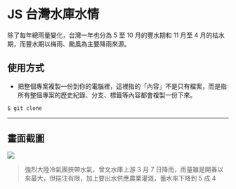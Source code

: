 # JS 台灣水庫水情

除了每年總雨量變化，台灣一年也分為 5 至 10 月的豐水期和 11 月至 4 月的枯水期，而豐水期以梅雨、颱風為主要降雨來源。

## 使用方式
- 把整個專案複製一份到你的電腦裡，這裡指的「內容」不是只有檔案，而是指所有整個專案的歷史紀錄、分支、標籤等內容都會複製一份下來。
```sh
$ git clone
```

----

## 畫面截圖
![](https://i.imgur.com/50dKQCq.png)
> 強烈大陸冷氣團挾帶水氣，曾文水庫上游 3 月 7 日降雨，雨量雖是開春以來最大，但挹注有限，加上要出水供應農業灌溉，蓄水率下降到 5 成 4
